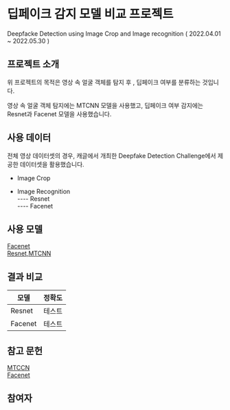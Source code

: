 # 딥페이크 감지 모델 비교 프로젝트
Deepfacke Detection using Image Crop and Image recognition
( 2022.04.01 ~ 2022.05.30 )

## 프로젝트 소개
위 프로젝트의 목적은  영상 속 얼굴 객체를 탐지 후 , 딥페이크 여부를 분류하는 것입니다. <br>

영상 속 얼굴 객체 탐지에는 MTCNN 모델을 사용했고, 딥페이크 여부 감지에는 Resnet과 Facenet 모델을 사용했습니다.<br>

## 사용 데이터
전체 영상 데이터셋의 경우, 캐글에서 개최한 Deepfake Detection Challenge에서 제공한 데이터셋을 활용했습니다. <br>

- Image Crop

- Image Recognition <br>
---- Resnet <br>
---- Facenet <br>

## 사용 모델

[Facenet](https://drive.google.com/drive/folders/12aMYASGCKvDdkygSv1yQq8ns03AStDO) <br>
[Resnet,MTCNN](https://github.com/timesler/facenet-pytorch/tree/master/models)


## 결과 비교

|모델|정확도|
|----|------|
|Resnet|테스트|
|Facenet|테스트|


## 참고 문헌

[MTCCN](https://arxiv.org/abs/1604.02878) <br>
[Facenet](https://jkisaaclee.kro.kr/keras/facenet/deep%20learning/computer%20vision/2019/10/01/how_to_develop_a_face_recognition_system_using_facenet_in_keras_ko/)

## 참여자



